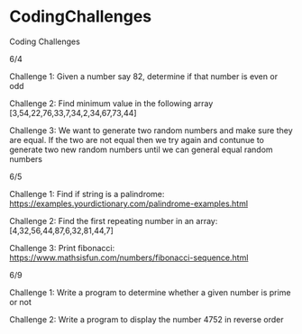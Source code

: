 # CodingChallenges
Coding Challenges

6/4

Challenge 1: Given a number say 82, determine if that number is even or odd




Challenge 2: Find minimum value in the following array [3,54,22,76,33,7,34,2,34,67,73,44]



Challenge 3: We want to generate two random numbers and make sure they are equal. If the two are not equal then we try again and contunue to generate two new random numbers until we can general equal random numbers



6/5

Challenge 1: Find if string is a palindrome: https://examples.yourdictionary.com/palindrome-examples.html



Challenge 2: Find the first repeating number in an array: [4,32,56,44,87,6,32,81,44,7]



Challenge 3: Print fibonacci: https://www.mathsisfun.com/numbers/fibonacci-sequence.html 



6/9

Challenge 1: Write a program to determine whether a given number is prime or not



Challenge 2: Write a program to display the number 4752 in reverse order


